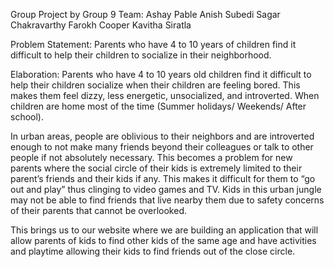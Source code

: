 Group Project by Group 9
Team:
    Ashay Pable
    Anish Subedi
    Sagar Chakravarthy
    Farokh Cooper
    Kavitha Siratla

Problem Statement:
Parents who have 4 to 10 years of children find it difficult to help their children to socialize in their neighborhood.

Elaboration: 
Parents who have 4 to 10 years old children find it difficult to help their children socialize when their children are feeling bored. This makes them feel dizzy,  less energetic,  unsocialized, and introverted. When children are home most of the time (Summer holidays/ Weekends/ After school).

In urban areas, people are oblivious to their neighbors and are introverted enough to not make many friends beyond their colleagues or talk to other people if not absolutely necessary. This becomes a problem for new parents where the social circle of their kids is extremely limited to their parent’s friends and their kids if any. This makes it difficult for them to “go out and play” thus clinging to video games and TV. Kids in this urban jungle may not be able to find friends that live nearby them due to safety concerns of their parents that cannot be overlooked.

This brings us to our website where we are building an application that will allow parents of kids to find other kids of the same age and have activities and playtime allowing their kids to find friends out of the close circle.
